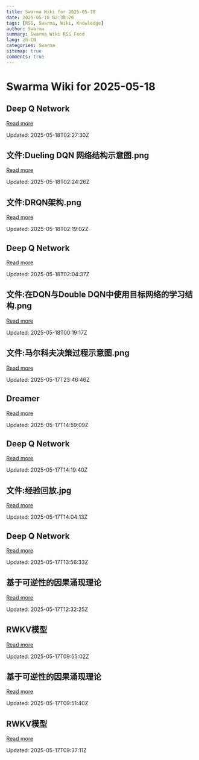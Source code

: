 ```yaml
---
title: Swarma Wiki for 2025-05-18
date: 2025-05-18 02:38:26
tags: [RSS, Swarma, Wiki, Knowledge]
author: Swarma
summary: Swarma Wiki RSS Feed
lang: zh-CN
categories: Swarma
sitemap: true
comments: true
---
```


# Swarma Wiki for 2025-05-18

## Deep Q Network
[Read more](https://wiki.swarma.org/index.php?title=Deep_Q_Network&diff=43992&oldid=43988)

Updated: 2025-05-18T02:27:30Z

## 文件:Dueling DQN 网络结构示意图.png
[Read more](https://wiki.swarma.org/index.php?title=%E6%96%87%E4%BB%B6:Dueling_DQN_%E7%BD%91%E7%BB%9C%E7%BB%93%E6%9E%84%E7%A4%BA%E6%84%8F%E5%9B%BE.png&diff=43990&oldid=0)

Updated: 2025-05-18T02:24:26Z

## 文件:DRQN架构.png
[Read more](https://wiki.swarma.org/index.php?title=%E6%96%87%E4%BB%B6:DRQN%E6%9E%B6%E6%9E%84.png&diff=43989&oldid=0)

Updated: 2025-05-18T02:19:02Z

## Deep Q Network
[Read more](https://wiki.swarma.org/index.php?title=Deep_Q_Network&diff=43988&oldid=43981)

Updated: 2025-05-18T02:04:37Z

## 文件:在DQN与Double DQN中使用目标网络的学习结构.png
[Read more](https://wiki.swarma.org/index.php?title=%E6%96%87%E4%BB%B6:%E5%9C%A8DQN%E4%B8%8EDouble_DQN%E4%B8%AD%E4%BD%BF%E7%94%A8%E7%9B%AE%E6%A0%87%E7%BD%91%E7%BB%9C%E7%9A%84%E5%AD%A6%E4%B9%A0%E7%BB%93%E6%9E%84.png&diff=43984&oldid=0)

Updated: 2025-05-18T00:19:17Z

## 文件:马尔科夫决策过程示意图.png
[Read more](https://wiki.swarma.org/index.php?title=%E6%96%87%E4%BB%B6:%E9%A9%AC%E5%B0%94%E7%A7%91%E5%A4%AB%E5%86%B3%E7%AD%96%E8%BF%87%E7%A8%8B%E7%A4%BA%E6%84%8F%E5%9B%BE.png&diff=43983&oldid=0)

Updated: 2025-05-17T23:46:46Z

## Dreamer
[Read more](https://wiki.swarma.org/index.php?title=Dreamer&diff=43982&oldid=43938)

Updated: 2025-05-17T14:59:09Z

## Deep Q Network
[Read more](https://wiki.swarma.org/index.php?title=Deep_Q_Network&diff=43981&oldid=43974)

Updated: 2025-05-17T14:19:40Z

## 文件:经验回放.jpg
[Read more](https://wiki.swarma.org/index.php?title=%E6%96%87%E4%BB%B6:%E7%BB%8F%E9%AA%8C%E5%9B%9E%E6%94%BE.jpg&diff=43975&oldid=0)

Updated: 2025-05-17T14:04:13Z

## Deep Q Network
[Read more](https://wiki.swarma.org/index.php?title=Deep_Q_Network&diff=43974&oldid=43908)

Updated: 2025-05-17T13:56:33Z

## 基于可逆性的因果涌现理论
[Read more](https://wiki.swarma.org/index.php?title=%E5%9F%BA%E4%BA%8E%E5%8F%AF%E9%80%86%E6%80%A7%E7%9A%84%E5%9B%A0%E6%9E%9C%E6%B6%8C%E7%8E%B0%E7%90%86%E8%AE%BA&diff=43959&oldid=43951)

Updated: 2025-05-17T12:32:25Z

## RWKV模型
[Read more](https://wiki.swarma.org/index.php?title=RWKV%E6%A8%A1%E5%9E%8B&diff=43952&oldid=43949)

Updated: 2025-05-17T09:55:02Z

## 基于可逆性的因果涌现理论
[Read more](https://wiki.swarma.org/index.php?title=%E5%9F%BA%E4%BA%8E%E5%8F%AF%E9%80%86%E6%80%A7%E7%9A%84%E5%9B%A0%E6%9E%9C%E6%B6%8C%E7%8E%B0%E7%90%86%E8%AE%BA&diff=43951&oldid=43823)

Updated: 2025-05-17T09:51:40Z

## RWKV模型
[Read more](https://wiki.swarma.org/index.php?title=RWKV%E6%A8%A1%E5%9E%8B&diff=43949&oldid=43806)

Updated: 2025-05-17T09:37:11Z

